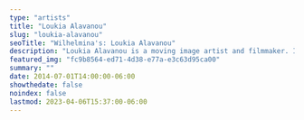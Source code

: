 ```yaml
---
type: "artists"
title: "Loukia Alavanou"
slug: "loukia-alavanou"
seoTitle: "Wilhelmina's: Loukia Alavanou"
description: "Loukia Alavanou is a moving image artist and filmmaker. In 2022 she represented Greece at the 59th Venice Art Biennale with the VR360 film and installation “Oedipus in Search of Colonus.” In recent years, after receiving international acclaim, Alavanou founded VRS, the first VR production company in Greece. Alavanou holds an MA in Photography from the RCA in London. She was the winner of the 5th Deste Prize. In 2022 and 2023, Alavanou was a fellow at ONX Studio, organized by Onassis USA and the New Museum in NY. Alavanou’s work has been presented by institutions and festivals including Accelerator (Stockholm), KANAL—Centre Pompidou, Gucci Garden, Kino der Kunst, Palais de BOZAR, Palais de Tokyo, Athens Biennale, Moscow Biennale, Fiorucci Art Trust, The Museum of Cycladic Art."
featured_img: "fc9b8564-ed71-4d38-e77a-e3c63d95ca00"
summary: ""
date: 2014-07-01T14:00:00-06:00
showthedate: false
noindex: false
lastmod: 2023-04-06T15:37:00-06:00
---
```

